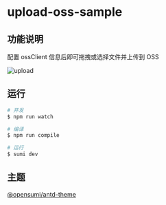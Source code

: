 # upload-oss-sample

## 功能说明

配置 ossClient 信息后即可拖拽或选择文件并上传到 OSS

![upload](https://img.alicdn.com/imgextra/i3/O1CN01ieyFRp1Qhi8PqOXoT_!!6000000002008-2-tps-2696-1804.png)

## 运行
```bash
# 开发
$ npm run watch

# 编译
$ npm run compile

# 运行
$ sumi dev
```

## 主题

[@opensumi/antd-theme](https://github.com/opensumi/antd-theme)
